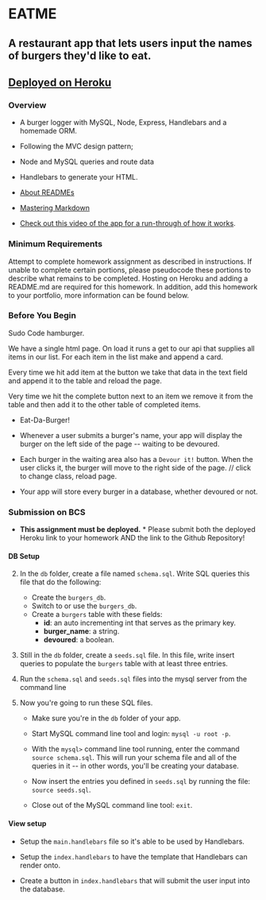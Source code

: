 # EATME
## A restaurant app that lets users input the names of burgers they'd like to eat.
## [Deployed on Heroku](https://git.heroku.com/fast-headland-11738.git)

### Overview

* A burger logger with MySQL, Node, Express, Handlebars and a homemade ORM. 
* Following the MVC design pattern; 
* Node and MySQL queries and route data
* Handlebars to generate your HTML.

* [About READMEs](https://help.github.com/articles/about-readmes/)

* [Mastering Markdown](https://guides.github.com/features/mastering-markdown/)

* [Check out this video of the app for a run-through of how it works](https://youtu.be/msvdn95x9OM).

### Minimum Requirements
Attempt to complete homework assignment as described in instructions. If unable to complete certain portions, please pseudocode these portions to describe what remains to be completed. Hosting on Heroku and adding a README.md are required for this homework. In addition, add this homework to your portfolio, more information can be found below.

### Before You Begin
Sudo Code hamburger.

We have a single html page. On load it runs a get to our api that supplies all items in our list. For each item in the list make and append a card.

Every time we hit add item at the button we take that data in the text field and append it to the table and reload the page.

Very time we hit the complete button next to an item we remove it from the table and then add it to the other table of completed items.

* Eat-Da-Burger!

* Whenever a user submits a burger's name, your app will display the burger on the left side of the page -- waiting to be devoured.

* Each burger in the waiting area also has a `Devour it!` button. When the user clicks it, the burger will move to the right side of the page.
// click to change class, reload page.

* Your app will store every burger in a database, whether devoured or not.


### Submission on BCS

* **This assignment must be deployed.** * Please submit both the deployed Heroku link to your homework AND the link to the Github Repository!

#### DB Setup


2. In the `db` folder, create a file named `schema.sql`. Write SQL queries this file that do the following:

   * Create the `burgers_db`.
   * Switch to or use the `burgers_db`.
   * Create a `burgers` table with these fields:
     * **id**: an auto incrementing int that serves as the primary key.
     * **burger_name**: a string.
     * **devoured**: a boolean.

3. Still in the `db` folder, create a `seeds.sql` file. In this file, write insert queries to populate the `burgers` table with at least three entries.

4. Run the `schema.sql` and `seeds.sql` files into the mysql server from the command line

5. Now you're going to run these SQL files.

   * Make sure you're in the `db` folder of your app.

   * Start MySQL command line tool and login: `mysql -u root -p`.

   * With the `mysql>` command line tool running, enter the command `source schema.sql`. This will run your schema file and all of the queries in it -- in other words, you'll be creating your database.

   * Now insert the entries you defined in `seeds.sql` by running the file: `source seeds.sql`.

   * Close out of the MySQL command line tool: `exit`.


#### View setup
* Setup the `main.handlebars` file so it's able to be used by Handlebars.

* Setup the `index.handlebars` to have the template that Handlebars can render onto.

* Create a button in `index.handlebars` that will submit the user input into the database.


